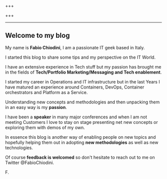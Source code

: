 +++

+++
***

## Welcome to my blog

My name is **Fabio Chiodini**, I am a passionate IT geek based in Italy.

I started this blog to share some tips and my perspective on the IT World.

I have an extensive experience in Tech stuff but my passion has brought me in the fields of **Tech/Portfolio Marketing/Messaging and Tech enablement**.

I started my career in Operations and IT infrastructure but in the last Years I have matured an experience around Containers, DevOps, Container orchestrators and Platform as a Service.

Understanding new concepts and methodologies and then unpacking them in an easy way is my **passion**.

I have been a **speaker** in many major conferences and when I am not meeting Customers I love to stay on stage presenting net new concepts or exploring them with demos of my own.

In essence this blog is another way of enabling people on new topics and hopefully helping them out in adopting **new methodologies** as well as new technologies.

Of course **feedback is welcomed** so don't hesitate to reach out to me on Twitter @FabioChiodini.

F.